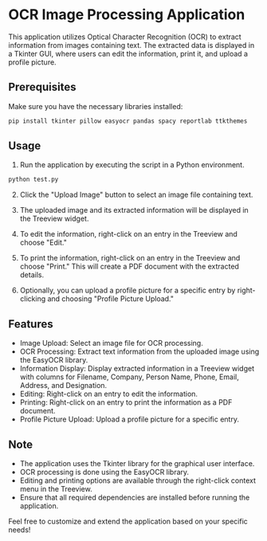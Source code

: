# OCR Image Processing Application

This application utilizes Optical Character Recognition (OCR) to extract information from images containing text. The extracted data is displayed in a Tkinter GUI, where users can edit the information, print it, and upload a profile picture.

## Prerequisites

Make sure you have the necessary libraries installed:

```bash
pip install tkinter pillow easyocr pandas spacy reportlab ttkthemes
```

## Usage

1. Run the application by executing the script in a Python environment.
   
```bash
python test.py
```

2. Click the "Upload Image" button to select an image file containing text.

3. The uploaded image and its extracted information will be displayed in the Treeview widget.

4. To edit the information, right-click on an entry in the Treeview and choose "Edit."

5. To print the information, right-click on an entry in the Treeview and choose "Print." This will create a PDF document with the extracted details.

6. Optionally, you can upload a profile picture for a specific entry by right-clicking and choosing "Profile Picture Upload."

## Features

- Image Upload: Select an image file for OCR processing.
- OCR Processing: Extract text information from the uploaded image using the EasyOCR library.
- Information Display: Display extracted information in a Treeview widget with columns for Filename, Company, Person Name, Phone, Email, Address, and Designation.
- Editing: Right-click on an entry to edit the information.
- Printing: Right-click on an entry to print the information as a PDF document.
- Profile Picture Upload: Upload a profile picture for a specific entry.

## Note

- The application uses the Tkinter library for the graphical user interface.
- OCR processing is done using the EasyOCR library.
- Editing and printing options are available through the right-click context menu in the Treeview.
- Ensure that all required dependencies are installed before running the application.

Feel free to customize and extend the application based on your specific needs!